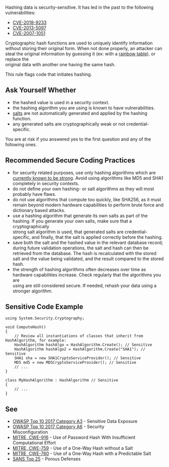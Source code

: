 
Hashing data is security-sensitive. It has led in the past to the following vulnerabilities:

- [CVE-2018-9233](http://cve.mitre.org/cgi-bin/cvename.cgi?name=CVE-2018-9233)
- [CVE-2013-5097](http://cve.mitre.org/cgi-bin/cvename.cgi?name=CVE-2013-5097)
- [CVE-2007-1051](http://cve.mitre.org/cgi-bin/cvename.cgi?name=CVE-2007-1051)


Cryptographic hash functions are used to uniquely identify information without storing their original form. When not done properly, an attacker can<br>steal the original information by guessing it (ex: with a [rainbow table](https://en.wikipedia.org/wiki/Rainbow_table)), or replace the<br>original data with another one having the same hash.

This rule flags code that initiates hashing.

## Ask Yourself Whether

- the hashed value is used in a security context.
- the hashing algorithm you are using is known to have vulnerabilities.
- [salts](https://en.wikipedia.org/wiki/Salt_%28cryptography%29) are not automatically generated and applied by the hashing function.<br>
- any generated salts are cryptographically weak or not credential-specific.


You are at risk if you answered yes to the first question and any of the following ones.

## Recommended Secure Coding Practices

- for security related purposes, use only hashing algorithms which are [currently known to be strong](https://www.owasp.org/index.php/Password_Storage_Cheat_Sheet). Avoid using algorithms like MD5 and SHA1<br>  completely in security contexts.
- do not define your own hashing- or salt algorithms as they will most probably have flaws.
- do not use algorithms that compute too quickly, like SHA256, as it must remain beyond modern hardware capabilities to perform brute force and<br>  dictionary based attacks.
- use a hashing algorithm that generate its own salts as part of the hashing. If you generate your own salts, make sure that a cryptographically<br>  strong salt algorithm is used, that generated salts are credential-specific, and finally, that the salt is applied correctly before the hashing.<br>
- save both the salt and the hashed value in the relevant database record; during future validation operations, the salt and hash can then be<br>  retrieved from the database. The hash is recalculated with the stored salt and the value being validated, and the result compared to the stored<br>  hash.
- the strength of hashing algorithms often decreases over time as hardware capabilities increase. Check regularly that the algorithms you are<br>  using are still considered secure. If needed, rehash your data using a stronger algorithm.


## Sensitive Code Example


    using System.Security.Cryptography;
    
    void ComputeHash()
    {
        // Review all instantiations of classes that inherit from HashAlgorithm, for example:
        HashAlgorithm hashAlgo = HashAlgorithm.Create(); // Sensitive
        HashAlgorithm hashAlgo2 = HashAlgorithm.Create("SHA1"); // Sensitive
        SHA1 sha = new SHA1CryptoServiceProvider(); // Sensitive
        MD5 md5 = new MD5CryptoServiceProvider(); // Sensitive
        // ...
    }
    
    class MyHashAlgorithm : HashAlgorithm // Sensitive
    {
        // ...
    }


## See

- [OWASP Top 10 2017 Category A3](https://www.owasp.org/index.php/Top_10-2017_A3-Sensitive_Data_Exposure) - Sensitive Data Exposure<br>
- [OWASP Top 10 2017 Category A6](https://www.owasp.org/index.php/Top_10-2017_A6-Security_Misconfiguration) - Security<br>  Misconfiguration
- [MITRE, CWE-916](https://cwe.mitre.org/data/definitions/916.html) - Use of Password Hash With Insufficient Computational Effort<br>
- [MITRE, CWE-759](http://cwe.mitre.org/data/definitions/759.html) - Use of a One-Way Hash without a Salt
- [MITRE, CWE-760](http://cwe.mitre.org/data/definitions/760.html) - Use of a One-Way Hash with a Predictable Salt
- [SANS Top 25](https://www.sans.org/top25-software-errors/#cat3) - Porous Defenses

